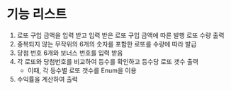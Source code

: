 # 기능 리스트
1. 로또 구입 금액을 입력 받고 입력 받은 로또 구입 금액에 따른 발행 로또 수량 출력
2. 중복되지 않는 무작위의 6개의 숫자를 포함한 로또를 수량에 따라 발급
3. 당첨 번호 6개와 보너스 번호를 입력 받음
4. 각 로또와 당첨번호를 비교하여 등수를 확인하고 등수당 로또 갯수 출력
   - 이때, 각 등수별 로또 갯수를 Enum을 이용
5. 수익률을 계산하여 출력
